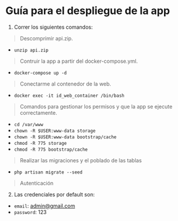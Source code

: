 # Guía para el despliegue de la app

1. Correr los siguientes comandos:

> Descomprimir api.zip.
* `unzip api.zip`  
> Contruir la app a partir del docker-compose.yml.
* `docker-compose up -d`
> Conectarme al contenedor de la web.
* `docker exec -it id_web_container /bin/bash`
> Comandos para gestionar los permisos y que la app se ejecute correctamente.
* `cd /var/www`
* `chown -R $USER:www-data storage`
* `chown -R $USER:www-data bootstrap/cache`
* `chmod -R 775 storage`
* `chmod -R 775 bootstrap/cache`
> Realizar las migraciones y el poblado de las tablas
* `php artisan migrate --seed`

> Autenticación

2. Las credenciales por default son:
* `email`: admin@gmail.com
* `password`: 123
